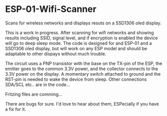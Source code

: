 # ESP-01-Wifi-Scanner
Scans for wireless networks and displays resuts on a SSD1306 oled display.

This is a work in progress.  After scanning for wifi networks and showing results including SSID, signal level, and if
encryption is enabled the device will go to deep sleep mode. The code is designed for and ESP-01 and a SSD1306  oled
display, but will work on any ESP model and should be adaptable to other dispays without much trouble.

The circuit uses a PNP transistor with the base on the TX-pin of the ESP, the emitter goes to the common 3.3V power, and
the collector connects to the 3.3V power on the display.  A momentary switch attached to ground and the RST-pin is needed
to wake the device from sleep. Other connections SDA/SCL etc.. are in the code...

Fritzing files are comming...

There are bugs for sure. I'd love to hear about them, ESPecially if you have a fix for it.
